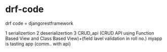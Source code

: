 # drf-code
drf code = djangorestframework

 1 serializertion
 2 deserializertion
 3 CRUD_api (CRUD API using Function Based View and Class Based View)+(field lavel validation in roll no.)
myapp is tasting app (comm.. with api)
